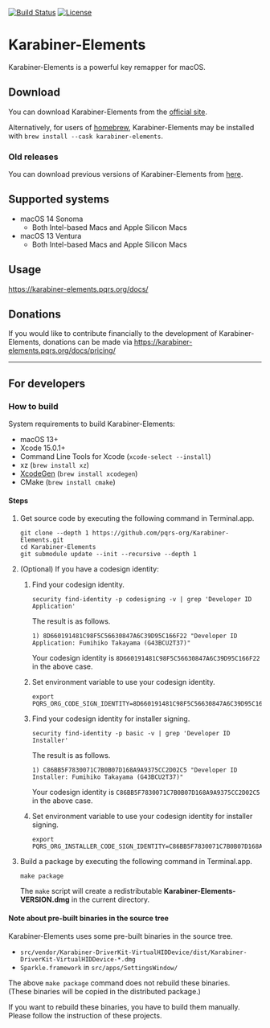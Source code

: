 [![Build Status](https://github.com/pqrs-org/Karabiner-Elements/workflows/Karabiner-Elements%20CI/badge.svg)](https://github.com/pqrs-org/Karabiner-Elements/actions)
[![License](https://img.shields.io/badge/license-Public%20Domain-blue.svg)](https://github.com/pqrs-org/Karabiner-Elements/blob/main/LICENSE.md)

# Karabiner-Elements

Karabiner-Elements is a powerful key remapper for macOS.

## Download

You can download Karabiner-Elements from the [official site](https://karabiner-elements.pqrs.org/).

Alternatively, for users of [homebrew](https://brew.sh/), Karabiner-Elements may be installed with `brew install --cask karabiner-elements`.

### Old releases

You can download previous versions of Karabiner-Elements from [here](https://karabiner-elements.pqrs.org/docs/releasenotes/).

## Supported systems

-   macOS 14 Sonoma
    -   Both Intel-based Macs and Apple Silicon Macs
-   macOS 13 Ventura
    -   Both Intel-based Macs and Apple Silicon Macs

## Usage

<https://karabiner-elements.pqrs.org/docs/>

## Donations

If you would like to contribute financially to the development of Karabiner-Elements, donations can be made via <https://karabiner-elements.pqrs.org/docs/pricing/>

---

## For developers

### How to build

System requirements to build Karabiner-Elements:

-   macOS 13+
-   Xcode 15.0.1+
-   Command Line Tools for Xcode (`xcode-select --install`)
-   xz (`brew install xz`)
-   [XcodeGen](https://github.com/yonaskolb/XcodeGen) (`brew install xcodegen`)
-   CMake (`brew install cmake`)

#### Steps

1.  Get source code by executing the following command in Terminal.app.

    ```shell
    git clone --depth 1 https://github.com/pqrs-org/Karabiner-Elements.git
    cd Karabiner-Elements
    git submodule update --init --recursive --depth 1
    ```

2.  (Optional) If you have a codesign identity:

    1.  Find your codesign identity.

        ```shell
        security find-identity -p codesigning -v | grep 'Developer ID Application'
        ```

        The result is as follows.

        ```text
        1) 8D660191481C98F5C56630847A6C39D95C166F22 "Developer ID Application: Fumihiko Takayama (G43BCU2T37)"
        ```

        Your codesign identity is `8D660191481C98F5C56630847A6C39D95C166F22` in the above case.

    2.  Set environment variable to use your codesign identity.

        ```shell
        export PQRS_ORG_CODE_SIGN_IDENTITY=8D660191481C98F5C56630847A6C39D95C166F22
        ```

    3.  Find your codesign identity for installer signing.

        ```shell
        security find-identity -p basic -v | grep 'Developer ID Installer'
        ```

        The result is as follows.

        ```text
        1) C86BB5F7830071C7B0B07D168A9A9375CC2D02C5 "Developer ID Installer: Fumihiko Takayama (G43BCU2T37)"
        ```

        Your codesign identity is `C86BB5F7830071C7B0B07D168A9A9375CC2D02C5` in the above case.

    4.  Set environment variable to use your codesign identity for installer signing.

        ```shell
        export PQRS_ORG_INSTALLER_CODE_SIGN_IDENTITY=C86BB5F7830071C7B0B07D168A9A9375CC2D02C5
        ```

3.  Build a package by executing the following command in Terminal.app.

    ```shell
    make package
    ```

    The `make` script will create a redistributable **Karabiner-Elements-VERSION.dmg** in the current directory.

#### Note about pre-built binaries in the source tree

Karabiner-Elements uses some pre-built binaries in the source tree.

-   `src/vendor/Karabiner-DriverKit-VirtualHIDDevice/dist/Karabiner-DriverKit-VirtualHIDDevice-*.dmg`
-   `Sparkle.framework` in `src/apps/SettingsWindow/`

The above `make package` command does not rebuild these binaries.<br/>
(These binaries will be copied in the distributed package.)

If you want to rebuild these binaries, you have to build them manually.<br/>
Please follow the instruction of these projects.
